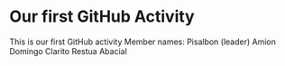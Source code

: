 # Our first GitHub Activity
This is our first GitHub activity
Member names:
Pisalbon (leader)
Amion
Domingo
Clarito
Restua
Abacial
